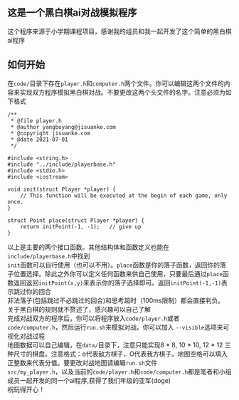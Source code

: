 ## 这是一个黑白棋ai对战模拟程序
这个程序来源于小学期课程项目，感谢我的组员和我一起开发了这个简单的黑白棋ai程序<br>
## 如何开始
在`code/`目录下存在`player.h`和`computer.h`两个文件。你可以编辑这两个文件的内容来实现双方程序模拟黑白棋对战。不要更改这两个头文件的名字。注意必须为如下格式<br>
```
/**
 * @file player.h
 * @author yangboyang@jisuanke.com
 * @copyright jisuanke.com
 * @date 2021-07-01
 */

#include <string.h>
#include "../include/playerbase.h"
#include <stdio.h>
#include <iostream>

void init(struct Player *player) {
	// This function will be executed at the begin of each game, only once.
}

struct Point place(struct Player *player) {
	return initPoint(-1, -1);   // give up
}
```
以上是主要的两个接口函数。其他结构体和函数定义也能在`include/playerbase.h`中找到<br>
`init`函数可以自行使用（也可以不用）。`place`函数是你的落子函数，返回你的落子位置选择。除此之外你可以定义任何函数来供自己使用，只要最后通过`place`函数返回返回`initPoint(x,y)`来表示你的落子选择即可。返回`initPoint(-1,-1)`表示跳过你的回合<br>
非法落子(包括跳过不必跳过的回合)和思考超时（100ms限制）都会直接判负。<br>
关于黑白棋的规则就不赘述了，感兴趣可以自己了解<br>
完成对战双方的程序后，你可以将程序放入`code/player.h`或者`code/computer.h`，然后运行`run.sh`来模拟对战。你可以加入 `--visible`选项来可视化对战过程<br>
地图数据可以自己编辑，在`data/`目录下，注意只能实现8 * 8, 10 * 10, 12 * 12 三种尺寸的棋盘。注意格式：o代表敌方棋子，O代表我方棋子。地图空格可以填入正整数来代表分值。要更改对战地图请编辑`run.sh`文件<br>
`src/my_player.h`，以及当前的`code/player.h`和`code/computer.h`都是笔者和小组成员一起开发的同一个ai程序,获得了我们年级的亚军(doge)<br>
祝玩得开心！
